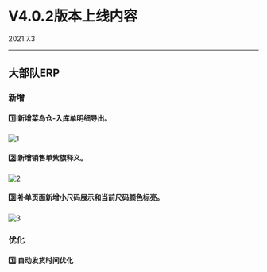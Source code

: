 # V4.0.2版本上线内容

2021.7.3

------

## 大部队ERP

### 新增

#### 1️⃣  新增菜鸟仓-入库单明细导出。
![1](https://luim-public.oss-cn-zhangjiakou.aliyuncs.com/release_docs/v4.0.2/1.png)

#### 2️⃣  新增销售单紫旗释义。
![2](https://luim-public.oss-cn-zhangjiakou.aliyuncs.com/release_docs/v4.0.2/2.png)

#### 3️⃣  补单页面新增小尺码展示和当前尺码颜色标亮。
![3](https://luim-public.oss-cn-zhangjiakou.aliyuncs.com/release_docs/v4.0.2/3.png)



### 优化

#### 1️⃣  自动发货时间优化

